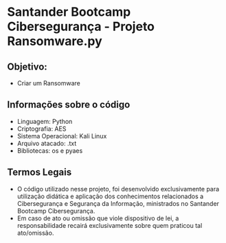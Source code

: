 
# Santander Bootcamp Cibersegurança - Projeto Ransomware.py

## Objetivo:
- Criar um Ransomware

## Informações sobre o código
- Linguagem: Python
- Criptografia: AES
- Sistema Operacional: Kali Linux
- Arquivo atacado: .txt
- Bibliotecas: os e pyaes

## Termos Legais
- O código utilizado nesse projeto, foi desenvolvido  exclusivamente para utilização didática e aplicação dos conhecimentos relacionados a Cibersegurança e Segurança da Informação, ministrados no  Santander Bootcamp Cibersegurança.
- Em caso de ato ou omissão que viole dispositivo de lei, a responsabilidade recairá exclusivamente sobre quem praticou tal ato/omissão. 
